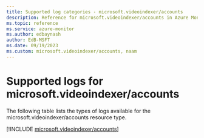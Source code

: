 ```yaml
---
title: Supported log categories - microsoft.videoindexer/accounts
description: Reference for microsoft.videoindexer/accounts in Azure Monitor Logs.
ms.topic: reference
ms.service: azure-monitor
ms.author: edbaynash
author: EdB-MSFT
ms.date: 09/19/2023
ms.custom: microsoft.videoindexer/accounts, naam
---
```





# Supported logs for microsoft.videoindexer/accounts  
The following table lists the types of logs available for the microsoft.videoindexer/accounts resource type.
  
  
[!INCLUDE [microsoft.videoindexer/accounts](./includes/microsoft-videoindexer-accounts-logs-include.md)]
  
